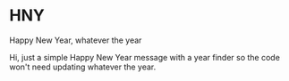 # HNY
Happy New Year, whatever the year 

Hi, just a simple Happy New Year message with a year finder so the code won't need updating whatever the year.
